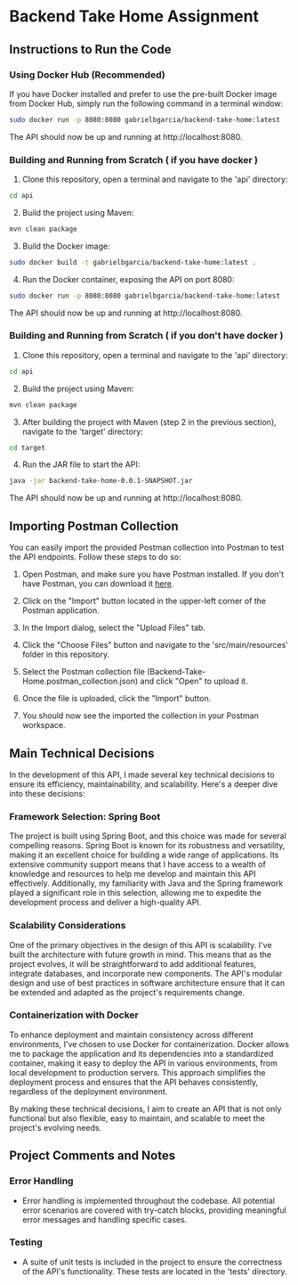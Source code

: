 
# Backend Take Home Assignment

## Instructions to Run the Code

### Using Docker Hub (Recommended)

If you have Docker installed and prefer to use the pre-built Docker image from Docker Hub, simply run the following command in a terminal window:

```bash
sudo docker run -p 8080:8080 gabrielbgarcia/backend-take-home:latest
```
The API should now be up and running at http://localhost:8080.

### Building and Running from Scratch ( if you have docker )

1. Clone this repository, open a terminal and navigate to the 'api' directory:
```bash
cd api
```
2. Build the project using Maven:
```bash
mvn clean package
```
3. Build the Docker image:
```bash
sudo docker build -t gabrielbgarcia/backend-take-home:latest .
```
4. Run the Docker container, exposing the API on port 8080:
```bash
sudo docker run -p 8080:8080 gabrielbgarcia/backend-take-home:latest
```
The API should now be up and running at http://localhost:8080.

### Building and Running from Scratch ( if you don't have docker )

1. Clone this repository, open a terminal and navigate to the 'api' directory:
```bash
cd api
```
2. Build the project using Maven:
```bash
mvn clean package
```
3. After building the project with Maven (step 2 in the previous section), navigate to the 'target' directory:
```bash
cd target
```
4. Run the JAR file to start the API:
```bash
java -jar backend-take-home-0.0.1-SNAPSHOT.jar

```
The API should now be up and running at http://localhost:8080.


## Importing Postman Collection

You can easily import the provided Postman collection into Postman to test the API endpoints. Follow these steps to do so:

1. Open Postman, and make sure you have Postman installed. If you don't have Postman, you can download it [here](https://www.postman.com/downloads/).

2. Click on the "Import" button located in the upper-left corner of the Postman application.

3. In the Import dialog, select the "Upload Files" tab.

4. Click the "Choose Files" button and navigate to the 'src/main/resources' folder in this repository.

5. Select the Postman collection file (Backend-Take-Home.postman_collection.json) and click "Open" to upload it.

6. Once the file is uploaded, click the "Import" button.

7. You should now see the imported the collection in your Postman workspace.


## Main Technical Decisions

In the development of this API, I made several key technical decisions to ensure its efficiency, maintainability, and scalability. Here's a deeper dive into these decisions:

### Framework Selection: Spring Boot

The project is built using Spring Boot, and this choice was made for several compelling reasons. Spring Boot is known for its robustness and versatility, making it an excellent choice for building a wide range of applications. Its extensive community support means that I have access to a wealth of knowledge and resources to help me develop and maintain this API effectively. Additionally, my familiarity with Java and the Spring framework played a significant role in this selection, allowing me to expedite the development process and deliver a high-quality API.

### Scalability Considerations

One of the primary objectives in the design of this API is scalability. I've built the architecture with future growth in mind. This means that as the project evolves, it will be straightforward to add additional features, integrate databases, and incorporate new components. The API's modular design and use of best practices in software architecture ensure that it can be extended and adapted as the project's requirements change.

### Containerization with Docker

To enhance deployment and maintain consistency across different environments, I've chosen to use Docker for containerization. Docker allows me to package the application and its dependencies into a standardized container, making it easy to deploy the API in various environments, from local development to production servers. This approach simplifies the deployment process and ensures that the API behaves consistently, regardless of the deployment environment.

By making these technical decisions, I aim to create an API that is not only functional but also flexible, easy to maintain, and scalable to meet the project's evolving needs.


## Project Comments and Notes

### Error Handling

- Error handling is implemented throughout the codebase. All potential error scenarios are covered with try-catch blocks, providing meaningful error messages and handling specific cases.

### Testing

- A suite of unit tests is included in the project to ensure the correctness of the API's functionality. These tests are located in the 'tests' directory.
